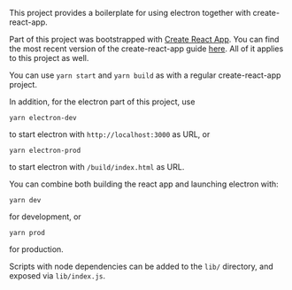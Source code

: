 This project provides a boilerplate for using electron together with create-react-app.

Part of this project was bootstrapped with [Create React App](https://github.com/facebookincubator/create-react-app).
You can find the most recent version of the create-react-app guide [here](https://github.com/facebookincubator/create-react-app/blob/master/packages/react-scripts/template/README.md).
All of it applies to this project as well.

You can use `yarn start` and `yarn build` as with a regular create-react-app project.

In addition, for the electron part of this project, use
```
yarn electron-dev
```
to start electron with `http://localhost:3000` as URL, or
```
yarn electron-prod
```
to start electron with `/build/index.html` as URL.

You can combine both building the react app and launching electron
with:
```
yarn dev
```
for development, or
```
yarn prod
```
for production.

Scripts with node dependencies can be added to the `lib/` directory, and exposed via `lib/index.js`.